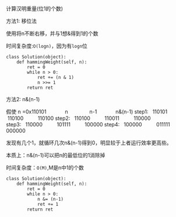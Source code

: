 计算汉明重量(位1的个数)

方法1: 移位法

使用将n不断右移，并与1想&得到1的个数

时间复杂度:`O(logn)`，因为有`logn`位

```python3
class Solution(object):
    def hammingWeight(self, n):
        ret = 0
        while n > 0:
            ret += (n & 1)
            n >>= 1
        return ret
```

方法2: n&(n-1)

假使 n =0x110101
                n                       n-1              n&(n-1)
step1:   110101          110100          110100
step2:   110100          110011          110000
step3:   110000          101111          100000
step4:   100000          011111          000000

发现有几个1，就循环几次n&(n-1)得到0，明显较于上者运行效率更高些。

本质上：n&(n-1)可以把n的最低位的1消除掉

时间复杂度：`O(M)`,M是n中1的个数

```python3
class Solution(object):
    def hammingWeight(self, n):
        ret = 0
        while n > 0:
            n &= (n-1)
            ret += 1
        return ret
```

